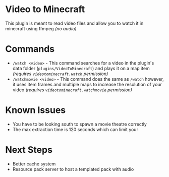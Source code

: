 # Video to Minecraft
This plugin is meant to read video files and allow you to watch it in minecraft using ffmpeg *(no audio)*

# Commands
* `/watch <video>` - This command searches for a video in the plugin's data folder (`plugins/VideoToMinecraft`) and plays it on a map item *(requires `videotominecraft.watch` permission)*
* `/watchmovie <video>` - This command does the same as `/watch` however, it uses item frames and multiple maps to increase the resolution of your video *(requires `videotominecraft.watchmovie` permission)*

# Known Issues

* You have to be looking south to spawn a movie theatre correctly
* The max extraction time is 120 seconds which can limit your

# Next Steps
* Better cache system
* Resource pack server to host a templated pack with audio